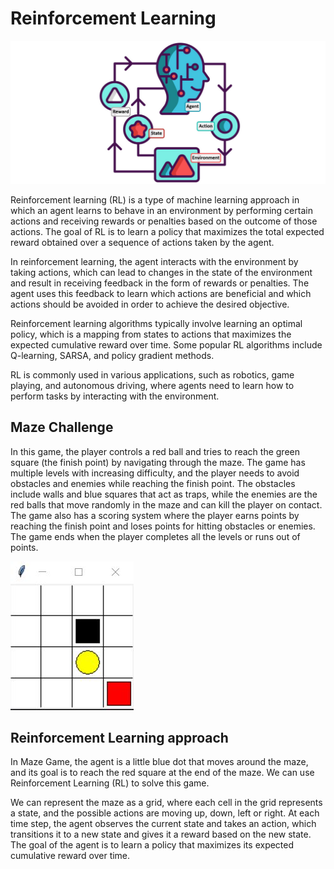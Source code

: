 # Reinforcement Learning

![Alt Text](images/rl.jpg)

Reinforcement learning (RL) is a type of machine learning approach in which an agent learns to behave in an environment by performing certain actions and receiving rewards or penalties based on the outcome of those actions. The goal of RL is to learn a policy that maximizes the total expected reward obtained over a sequence of actions taken by the agent.

In reinforcement learning, the agent interacts with the environment by taking actions, which can lead to changes in the state of the environment and result in receiving feedback in the form of rewards or penalties. The agent uses this feedback to learn which actions are beneficial and which actions should be avoided in order to achieve the desired objective.

Reinforcement learning algorithms typically involve learning an optimal policy, which is a mapping from states to actions that maximizes the expected cumulative reward over time. Some popular RL algorithms include Q-learning, SARSA, and policy gradient methods.

RL is commonly used in various applications, such as robotics, game playing, and autonomous driving, where agents need to learn how to perform tasks by interacting with the environment.

## Maze Challenge

In this game, the player controls a red ball and tries to reach the green square (the finish point) by navigating through the maze. The game has multiple levels with increasing difficulty, and the player needs to avoid obstacles and enemies while reaching the finish point. The obstacles include walls and blue squares that act as traps, while the enemies are the red balls that move randomly in the maze and can kill the player on contact. The game also has a scoring system where the player earns points by reaching the finish point and loses points for hitting obstacles or enemies. The game ends when the player completes all the levels or runs out of points. </br>

![Alt Text](images/maze1.jpg)

## Reinforcement Learning approach

In Maze Game, the agent is a little blue dot that moves around the maze, and its goal is to reach the red square at the end of the maze. We can use Reinforcement Learning (RL) to solve this game.

We can represent the maze as a grid, where each cell in the grid represents a state, and the possible actions are moving up, down, left or right. At each time step, the agent observes the current state and takes an action, which transitions it to a new state and gives it a reward based on the new state. The goal of the agent is to learn a policy that maximizes its expected cumulative reward over time.






